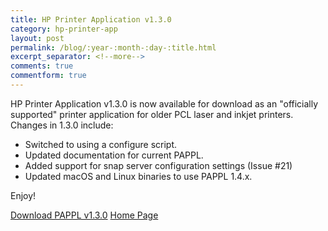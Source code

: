 ```yaml
---
title: HP Printer Application v1.3.0
category: hp-printer-app
layout: post
permalink: /blog/:year-:month-:day-:title.html
excerpt_separator: <!--more-->
comments: true
commentform: true
---
```


HP Printer Application v1.3.0 is now available for download as an "officially
supported" printer application for older PCL laser and inkjet printers.  Changes
in 1.3.0 include:

- Switched to using a configure script.
- Updated documentation for current PAPPL.
- Added support for snap server configuration settings (Issue #21)
- Updated macOS and Linux binaries to use PAPPL 1.4.x.

Enjoy!

<a class="btn btn-primary" href="https://github.com/michaelrsweet/hp-printer-app/releases/tag/v1.3.0">Download PAPPL v1.3.0</a>
<a class="btn btn-default" href="/hp-printer-app/index.html">Home Page</a>
